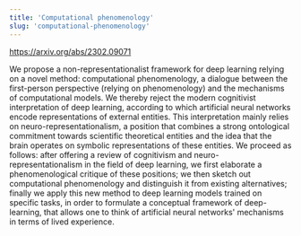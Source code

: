 ```yaml
---
title: 'Computational phenomenology'
slug: 'computational-phenomenology'
---
```


https://arxiv.org/abs/2302.09071

We propose a non-representationalist framework for deep learning relying on a novel method: computational phenomenology, a dialogue between the first-person perspective (relying on phenomenology) and the mechanisms of computational models. We thereby reject the modern cognitivist interpretation of deep learning, according to which artificial neural networks encode representations of external entities. This interpretation mainly relies on neuro-representationalism, a position that combines a strong ontological commitment towards scientific theoretical entities and the idea that the brain operates on symbolic representations of these entities. We proceed as follows: after offering a review of cognitivism and neuro-representationalism in the field of deep learning, we first elaborate a phenomenological critique of these positions; we then sketch out computational phenomenology and distinguish it from existing alternatives; finally we apply this new method to deep learning models trained on specific tasks, in order to formulate a conceptual framework of deep-learning, that allows one to think of artificial neural networks' mechanisms in terms of lived experience.